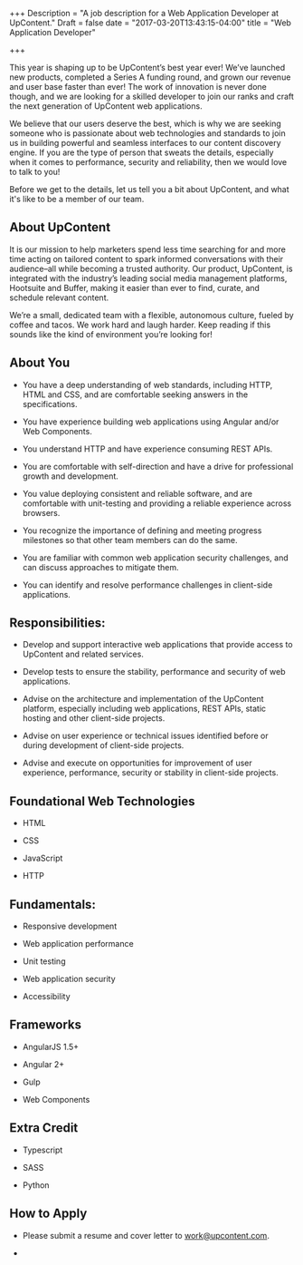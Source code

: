 +++
Description = "A job description for a Web Application Developer at UpContent."
Draft = false
date = "2017-03-20T13:43:15-04:00"
title = "Web Application Developer"

+++


This year is shaping up to be UpContent’s best year ever! We’ve launched new products, completed a Series A funding round, and grown our revenue and user base faster than ever! The work of innovation is never done though, and we are looking for a skilled developer to join our ranks and craft the next generation of UpContent web applications.

We believe that our users deserve the best, which is why we are seeking someone who is passionate about web technologies and standards to join us in building powerful and seamless interfaces to our content discovery engine. If you are the type of person that sweats the details, especially when it comes to performance, security and reliability, then we would love to talk to you!

Before we get to the details, let us tell you a bit about UpContent, and what it's like to be a member of our team.

## About UpContent

It is our mission to help marketers spend less time searching for and more time acting on tailored content to spark informed conversations with their audience–all while becoming a trusted authority. Our product, UpContent, is integrated with the industry’s leading social media management platforms, Hootsuite and Buffer, making it easier than ever to find, curate, and schedule relevant content.

We’re a small, dedicated team with a flexible, autonomous culture, fueled by coffee and tacos. We work hard and laugh harder. Keep reading if this sounds like the kind of environment you’re looking for!

## About You

* You have a deep understanding of web standards, including HTTP, HTML and CSS, and are comfortable seeking answers in the specifications.

* You have experience building web applications using Angular and/or Web Components.

* You understand HTTP and have experience consuming REST APIs.

* You are comfortable with self-direction and have a drive for professional growth and development.

* You value deploying consistent and reliable software, and are comfortable with unit-testing and providing a reliable experience across browsers.

* You recognize the importance of defining and meeting progress milestones so that other team members can do the same.

* You are familiar with common web application security challenges, and can discuss approaches to mitigate them.

* You can identify and resolve performance challenges in client-side applications.

## Responsibilities:

* Develop and support interactive web applications that provide access to UpContent and related services.

* Develop tests to ensure the stability, performance and security of web applications.

* Advise on the architecture and implementation of the UpContent platform, especially including web applications, REST APIs, static hosting and other client-side projects.

* Advise on user experience or technical issues identified before or during development of client-side projects.

* Advise and execute on opportunities for improvement of user experience, performance, security or stability in client-side projects.

## Foundational Web Technologies

* HTML

* CSS

* JavaScript

* HTTP

## Fundamentals:

* Responsive development

* Web application performance

* Unit testing

* Web application security

* Accessibility

## Frameworks

* AngularJS 1.5+

* Angular 2+

* Gulp

* Web Components

## Extra Credit

* Typescript

* SASS

* Python

## How to Apply

* Please submit a resume and cover letter to [work@upcontent.com](mailto:work@upcontent.com?subject=Submission%3A%20Web%20Application%20Developer).

*